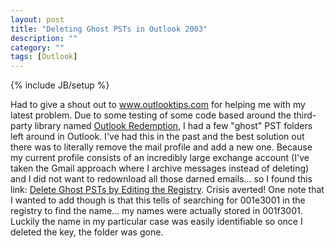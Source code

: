 ```yaml
---
layout: post
title: "Deleting Ghost PSTs in Outlook 2003"
description: ""
category: ""
tags: [Outlook]
---
```

{% include JB/setup %}

Had to give a shout out to <a href="http://www.outlook-tips.net">www.outlooktips.com</a> for helping me with my latest problem. Due to some testing of some code based around the third-party library named <a href="http://www.dimastr.com/redemption/">Outlook Redemption</a>, I had a few "ghost" PST folders left around in Outlook. I've had this in the past and the best solution out there was to literally remove the mail profile and add a new one. Because my current profile consists of an incredibly large exchange account (I've taken the Gmail approach where I archive messages instead of deleting) and I did not want to redownload all those darned emails... so I found this link: <a href="http://www.outlook-tips.net/howto/ghosts.htm">Delete Ghost PSTs by Editing the Registry</a>. Crisis averted! One note that I wanted to add though is that this tells of searching for 001e3001 in the registry to find the name... my names were actually stored in 001f3001. Luckily the name in my particular case was easily identifiable so once I deleted the key, the folder was gone.